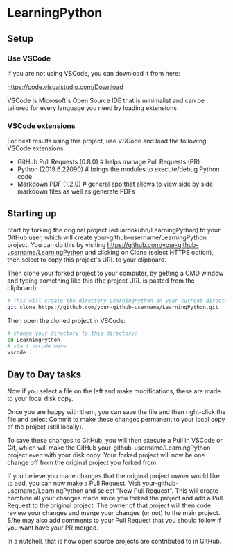 # LearningPython

## Setup

### Use VSCode

If you are not using VSCode, you can download it from here:

https://code.visualstudio.com/Download

VSCode is Microsoft's Open Source IDE that is minimalist and can be tailored for every language you need by loading extensions

### VSCode extensions

For best results using this project, use VSCode and load the following VSCode extensions:

- GitHub Pull Requests (0.8.0)  # helps manage Pull Requests (PR)
- Python (2019.6.22090)         # brings the modules to execute/debug Python code
- Markdown PDF (1.2.0)          # general app that allows to view side by side markdown files as well as generate PDFs

## Starting up

Start by forking the original project (eduardokuhn/LearningPython) to your GitHub user, which will create your-github-username/LearningPython project. You can do this by visiting https://github.com/your-github-username/LearningPython and clicking on Clone (select HTTPS option), then select to copy this project's URL to your clipboard.

Then clone your forked project to your computer, by getting a CMD window and typing something like this (the project URL is pasted from the clipboard):

```bash
# This will create the directory LearningPython on your current directory.
git clone https://github.com/your-github-username/LearningPython.git
```

Then open the cloned project in VSCode:

```bash
# change your directory to this directory:
cd LearningPython
# start vscode here
vscode .
```

## Day to Day tasks

Now if you select a file on the left and make modifications, these are made to your local disk copy.

Once you are happy with them, you can save the file and then right-click the file and select Commit to make these changes permanent to your local copy of the project (still locally).

To save these changes to GitHub, you will then execute a Pull in VSCode or Git, which will make the GitHub your-github-username/LearningPython project even with your disk copy.
Your forked project will now be one change off from the original project you forked from.

If you believe you made changes that the original project owner would like to add, you can now make a Pull Request.
Visit your-github-username/LearningPython and select "New Pull Request".
This will create combine all your changes made since you forked the project and add a Pull Request to the original project.
The owner of that project will then code review your changes and merge your changes (or not) to the main project.
S/he may also add comments to your Pull Request that you should follow if you want have your PR merged.

In a nutshell, that is how open source projects are contributed to in GitHub.


